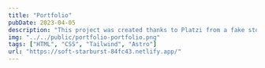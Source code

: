 ```yaml
---
title: "Portfolio"
pubDate: 2023-04-05
description: "This project was created thanks to Platzi from a fake store using React"
img: "../../public/portfolio-portfolio.png"
tags: ["HTML", "CSS", "Tailwind", "Astro"]
url: "https://soft-starburst-84fc43.netlify.app/"
---
```


